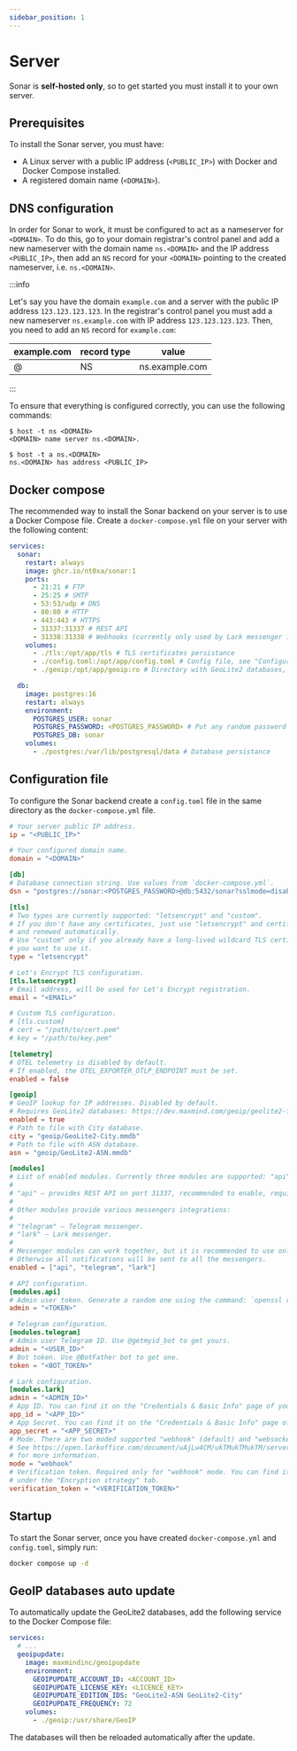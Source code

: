 ```yaml
---
sidebar_position: 1
---
```


# Server

Sonar is **self-hosted only**, so to get started you must install it to your own server.

## Prerequisites

To install the Sonar server, you must have:

- A Linux server with a public IP address (`<PUBLIC_IP>`) with Docker and Docker Compose installed.
- A registered domain name (`<DOMAIN>`).

## DNS configuration

In order for Sonar to work, it must be configured to act as a nameserver for `<DOMAIN>`.
To do this, go to your domain registrar's control panel and add a new nameserver with the domain
name `ns.<DOMAIN>` and the IP address `<PUBLIC_IP>`, then add an `NS` record for your `<DOMAIN>` pointing to
the created nameserver, i.e. `ns.<DOMAIN>`.

:::info

Let's say you have the domain `example.com` and a server with the public IP address `123.123.123.123`.
In the registrar's control panel you must add a new nameserver `ns.example.com` with IP address `123.123.123.123`.
Then, you need to add an `NS` record for `example.com`:

| example.com | record type | value          |
| ----------- | ----------- | -------------- |
| @           | NS          | ns.example.com |

:::

To ensure that everything is configured correctly, you can use the following commands:

```shell-session
$ host -t ns <DOMAIN>
<DOMAIN> name server ns.<DOMAIN>.

$ host -t a ns.<DOMAIN>
ns.<DOMAIN> has address <PUBLIC_IP>
```

## Docker compose

The recommended way to install the Sonar backend on your server is to use a Docker Compose file.
Create a `docker-compose.yml` file on your server with the following content:

```yml title="docker-compose.yml"
services:
  sonar:
    restart: always
    image: ghcr.io/nt0xa/sonar:1
    ports:
      - 21:21 # FTP
      - 25:25 # SMTP
      - 53:53/udp # DNS
      - 80:80 # HTTP
      - 443:443 # HTTPS
      - 31337:31337 # REST API
      - 31338:31338 # Webhooks (currently only used by Lark messenger in "webhook" mode)
    volumes:
      - ./tls:/opt/app/tls # TLS certificates persistance
      - ./config.toml:/opt/app/config.toml # Config file, see "Configuration"
      - ./geoip:/opt/app/geoip:ro # Directory with GeoLite2 databases, see "Configuration->geoip"

  db:
    image: postgres:16
    restart: always
    environment:
      POSTGRES_USER: sonar
      POSTGRES_PASSWORD: <POSTGRES_PASSWORD> # Put any random password here
      POSTGRES_DB: sonar
    volumes:
      - ./postgres:/var/lib/postgresql/data # Database persistance
```

## Configuration file

To configure the Sonar backend create a `config.toml` file in the same directory as the `docker-compose.yml` file.

```toml title="config.toml"
# Your server public IP address.
ip = "<PUBLIC_IP>"

# Your configured domain name.
domain = "<DOMAIN>"

[db]
# Database connection string. Use values from `docker-compose.yml`.
dsn = "postgres://sonar:<POSTGRES_PASSWORD>@db:5432/sonar?sslmode=disable"

[tls]
# Two types are currently supported: "letsencrypt" and "custom".
# If you don't have any certificates, just use "letsencrypt" and certificates will be issued
# and renewed automatically.
# Use "custom" only if you already have a long-lived wildcard TLS certificate for your domain and
# you want to use it.
type = "letsencrypt"

# Let's Encrypt TLS configuration.
[tls.letsencrypt]
# Email address, will be used for Let's Encrypt registration.
email = "<EMAIL>"

# Custom TLS configuration.
# [tls.custom]
# cert = "/path/to/cert.pem"
# key = "/path/to/key.pem"

[telemetry]
# OTEL telemetry is disabled by default.
# If enabled, the OTEL_EXPORTER_OTLP_ENDPOINT must be set.
enabled = false

[geoip]
# GeoIP lookup for IP addresses. Disabled by default.
# Requires GeoLite2 databases: https://dev.maxmind.com/geoip/geolite2-free-geolocation-data/
enabled = true
# Path to file with City database.
city = "geoip/GeoLite2-City.mmdb"
# Path to file with ASN database.
asn = "geoip/GeoLite2-ASN.mmdb"

[modules]
# List of enabled modules. Currently three modules are supported: "api", "telegram" and "lark".
#
# "api" — provides REST API on port 31337, recommended to enable, required if you want to use CLI.
#
# Other modules provide various messengers integrations:
#
# "telegram" — Telegram messenger.
# "lark" — Lark messenger.
#
# Messenger modules can work together, but it is recommended to use only one.
# Otherwise all notifications will be sent to all the messengers.
enabled = ["api", "telegram", "lark"]

# API configuration.
[modules.api]
# Admin user token. Generate a random one using the command: `openssl rand -hex 16`
admin = "<TOKEN>"

# Telegram configuration.
[modules.telegram]
# Admin user Telegram ID. Use @getmyid_bot to get yours.
admin = "<USER_ID>"
# Bot token. Use @BotFather bot to get one.
token = "<BOT_TOKEN>"

# Lark configuration.
[modules.lark]
admin = "<ADMIN_ID>"
# App ID. You can find it on the "Credentials & Basic Info" page of your app.
app_id = "<APP_ID>"
# App Secret. You can find it on the "Credentials & Basic Info" page of your app.
app_secret = "<APP_SECRET>"
# Mode. There are two moded supported "webhook" (default) and "websocket".
# See https://open.larkoffice.com/document/uAjLw4CM/ukTMukTMukTM/server-side-sdk/golang-sdk-guide/handle-events
# for more information.
mode = "webhook"
# Verification token. Required only for "webhook" mode. You can find it on the "Events & callbacks" page of your app
# under the "Encryption strategy" tab.
verification_token = "<VERIFICATION_TOKEN>"
```

## Startup

To start the Sonar server, once you have created `docker-compose.yml` and `config.toml`, simply run:

```sh
docker compose up -d
```

## GeoIP databases auto update

To automatically update the GeoLite2 databases, add the following service to the Docker Compose file:

```yml title="docker-compose.yml"
services:
  # ...
  geoipupdate:
    image: maxmindinc/geoipupdate
    environment:
      GEOIPUPDATE_ACCOUNT_ID: <ACCOUNT_ID>
      GEOIPUPDATE_LICENSE_KEY: <LICENCE_KEY>
      GEOIPUPDATE_EDITION_IDS: "GeoLite2-ASN GeoLite2-City"
      GEOIPUPDATE_FREQUENCY: 72
    volumes:
      - ./geoip:/usr/share/GeoIP
```

The databases will then be reloaded automatically after the update.
